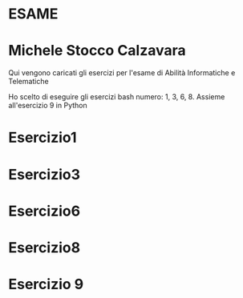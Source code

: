 #           ESAME
# Michele Stocco Calzavara

Qui vengono caricati gli esercizi per l'esame di Abilità Informatiche e Telematiche

Ho scelto di eseguire gli esercizi bash  numero: 1, 3, 6, 8. Assieme all'esercizio 9 in Python 

#           Esercizio1





#           Esercizio3




#           Esercizio6




#           Esercizio8





#           Esercizio 9



